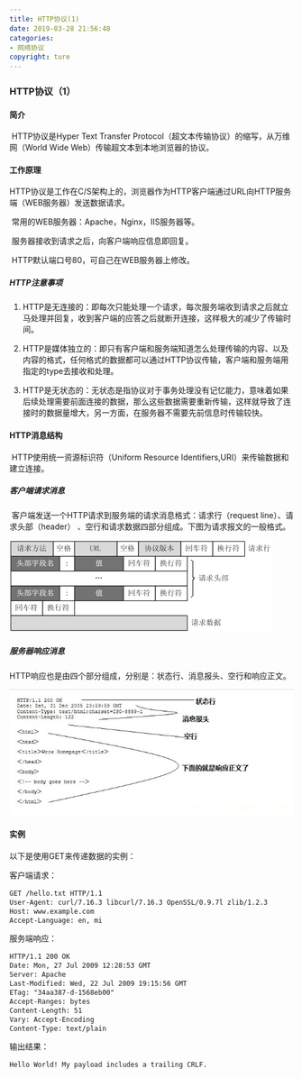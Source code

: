 ```yaml
---
title: HTTP协议(1)
date: 2019-03-28 21:56:48
categories: 
- 网络协议
copyright: ture
---
```

### **HTTP协议**（1）

#### 简介

​	HTTP协议是Hyper Text Transfer Protocol（超文本传输协议）的缩写，从万维网（World Wide Web）传输超文本到本地浏览器的协议。

#### 工作原理

​	HTTP协议是工作在C/S架构上的，浏览器作为HTTP客户端通过URL向HTTP服务端（WEB服务器）发送数据请求。

​	常用的WEB服务器：Apache，Nginx，IIS服务器等。

​	服务器接收到请求之后，向客户端响应信息即回复。

​	HTTP默认端口号80，可自己在WEB服务器上修改。

##### 		HTTP注意事项

1. HTTP是无连接的：即每次只能处理一个请求，每次服务端收到请求之后就立马处理并回复，收到客户端的应答之后就断开连接，这样极大的减少了传输时间。

2. HTTP是媒体独立的：即只有客户端和服务端知道怎么处理传输的内容、以及内容的格式，任何格式的数据都可以通过HTTP协议传输，客户端和服务端用指定的type去接收和处理。

3. HTTP是无状态的：无状态是指协议对于事务处理没有记忆能力，意味着如果后续处理需要前面连接的数据，那么这些数据需要重新传输，这样就导致了连接时的数据量增大，另一方面，在服务器不需要先前信息时传输较快。

#### HTTP消息结构

​	HTTP使用统一资源标识符（Uniform Resource Identifiers,URI）来传输数据和建立连接。

##### 	客户端请求消息

​	客户端发送一个HTTP请求到服务端的请求消息格式：请求行（request line）、请求头部（header） 、空行和请求数据四部分组成。下图为请求报文的一般格式。

![clientRequest](HTTP协议-1/clientRequest.png)

##### 服务器响应消息

​	HTTP响应也是由四个部分组成，分别是：状态行、消息报头、空行和响应正文。

![serverResponse](HTTP协议-1/serverResponse.jpg)

#### 实例

以下是使用GET来传递数据的实例：

客户端请求：

```
GET /hello.txt HTTP/1.1
User-Agent: curl/7.16.3 libcurl/7.16.3 OpenSSL/0.9.7l zlib/1.2.3
Host: www.example.com
Accept-Language: en, mi
```

服务端响应：

```
HTTP/1.1 200 OK
Date: Mon, 27 Jul 2009 12:28:53 GMT
Server: Apache
Last-Modified: Wed, 22 Jul 2009 19:15:56 GMT
ETag: "34aa387-d-1568eb00"
Accept-Ranges: bytes
Content-Length: 51
Vary: Accept-Encoding
Content-Type: text/plain
```

输出结果：

```
Hello World! My payload includes a trailing CRLF.
```